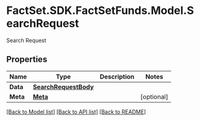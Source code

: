 # FactSet.SDK.FactSetFunds.Model.SearchRequest
Search Request

## Properties

Name | Type | Description | Notes
------------ | ------------- | ------------- | -------------
**Data** | [**SearchRequestBody**](SearchRequestBody.md) |  | 
**Meta** | [**Meta**](Meta.md) |  | [optional] 

[[Back to Model list]](../README.md#documentation-for-models) [[Back to API list]](../README.md#documentation-for-api-endpoints) [[Back to README]](../README.md)

